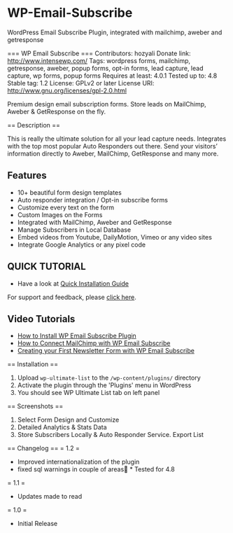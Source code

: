 # WP-Email-Subscribe
WordPress Email Subscribe Plugin, integrated with mailchimp, aweber and getresponse

=== WP Email Subscribe ===
Contributors: hozyali
Donate link: http://www.intensewp.com/
Tags: wordpress forms, mailchimp, getresponse, aweber, popup forms, opt-in forms, lead capture, lead capture, wp forms, popup forms
Requires at least: 4.0.1
Tested up to: 4.8
Stable tag: 1.2
License: GPLv2 or later
License URI: http://www.gnu.org/licenses/gpl-2.0.html

Premium design email subscription forms. Store leads on MailChimp, Aweber & GetResponse on the fly.

== Description ==

This is really the ultimate solution for all your lead capture needs. Integrates with the top most popular Auto Responders out there. Send your visitors’ information directly to Aweber, MailChimp, GetResponse and many more. 

Features
------------

* 10+ beautiful form design templates
* Auto responder integration / Opt-in subscribe forms
* Customize every text on the form
* Custom Images on the Forms
* Integrated with MailChimp, Aweber and GetResponse
* Manage Subscribers in Local Database
* Embed videos from Youtube, DailyMotion, Vimeo or any video sites
* Integrate Google Analytics or any pixel code


QUICK TUTORIAL
------------------------------

* Have a look at [Quick Installation Guide](http://www.intensewp.com/kb/wp-email-subscribe/wp-email-subscribe-free-quick-installation-guide/ "quick installation guide")

For support and feedback, please [click here](http://www.intensewp.com/wp-email-subscribe/ "wp email subscribe plugin").

Video Tutorials
------------------------------

* [How to Install WP Email Subscribe Plugin](https://youtu.be/1q4p619uhNA "How to Install WP Email Subscribe Plugin for WordPress")
* [How to Connect MailChimp with WP Email Subscribe](https://youtu.be/rqiCs-aLc1Y "How to Connect MailChimp with WP Email Subscribe")
* [Creating your First Newsletter Form with WP Email Subscribe](https://youtu.be/vsMd47DZ89k "Creating your First Newsletter Form with WP Email Subscribe")

== Installation ==

1. Upload `wp-ultimate-list` to the `/wp-content/plugins/` directory
2. Activate the plugin through the 'Plugins' menu in WordPress
3. You should see WP Ultimate List tab on left panel

== Screenshots ==

1. Select Form Design and Customize
2. Detailed Analytics & Stats Data
3. Store Subscribers Locally & Auto Responder Service. Export List

== Changelog ==
= 1.2 =
* Improved internationalization of the plugin
* fixed sql warnings in couple of areas
ٰ* Tested for 4.8


= 1.1 =
* Updates made to read

= 1.0 =
* Initial Release
